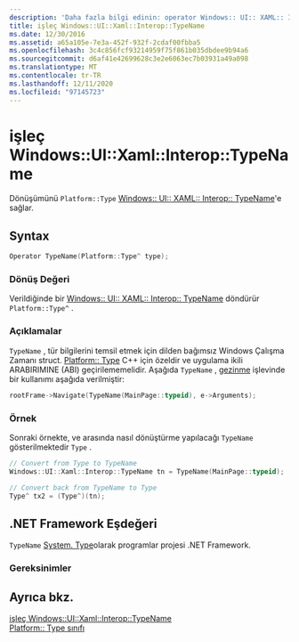 ```yaml
---
description: 'Daha fazla bilgi edinin: operator Windows:: UI:: XAML:: Interop:: TypeName'
title: işleç Windows::UI::Xaml::Interop::TypeName
ms.date: 12/30/2016
ms.assetid: a65a105e-7e3a-452f-932f-2cdaf00fbba5
ms.openlocfilehash: 3c4c856fcf93214959f75f861b035dbdee9b94a6
ms.sourcegitcommit: d6af41e42699628c3e2e6063ec7b03931a49a098
ms.translationtype: MT
ms.contentlocale: tr-TR
ms.lasthandoff: 12/11/2020
ms.locfileid: "97145723"
---
```

# <a name="operator-windowsuixamlinteroptypename"></a>işleç Windows::UI::Xaml::Interop::TypeName

Dönüşümünü `Platform::Type` [Windows:: UI:: XAML:: Interop:: TypeName](/uwp/api/windows.ui.xaml.interop.typename)'e sağlar.

## <a name="syntax"></a>Syntax

```cpp
Operator TypeName(Platform::Type^ type);
```

### <a name="return-value"></a>Dönüş Değeri

Verildiğinde bir [Windows:: UI:: XAML:: Interop:: TypeName](/uwp/api/windows.ui.xaml.interop.typename) döndürür `Platform::Type^` .

### <a name="remarks"></a>Açıklamalar

`TypeName` , tür bilgilerini temsil etmek için dilden bağımsız Windows Çalışma Zamanı struct. [Platform:: Type](../cppcx/platform-type-class.md) C++ için özeldir ve uygulama ikili ARABIRIMINE (ABI) geçirilememelidir. Aşağıda `TypeName` , [gezinme](/uwp/api/windows.ui.xaml.controls.frame.navigate) işlevinde bir kullanımı aşağıda verilmiştir:

```cpp
rootFrame->Navigate(TypeName(MainPage::typeid), e->Arguments);
```

### <a name="example"></a>Örnek

Sonraki örnekte, ve arasında nasıl dönüştürme yapılacağı `TypeName` gösterilmektedir `Type` .

```cpp
// Convert from Type to TypeName
Windows::UI::Xaml::Interop::TypeName tn = TypeName(MainPage::typeid);

// Convert back from TypeName to Type
Type^ tx2 = (Type^)(tn);
```

## <a name="net-framework-equivalent"></a>.NET Framework Eşdeğeri

`TypeName` [System. Type](/dotnet/api/system.type)olarak programlar projesi .NET Framework.

### <a name="requirements"></a>Gereksinimler

## <a name="see-also"></a>Ayrıca bkz.

[işleç Windows::UI::Xaml::Interop::TypeName](../cppcx/operator-windows-ui-xaml-interop-typename.md)<br/>
[Platform:: Type sınıfı](../cppcx/platform-type-class.md)
